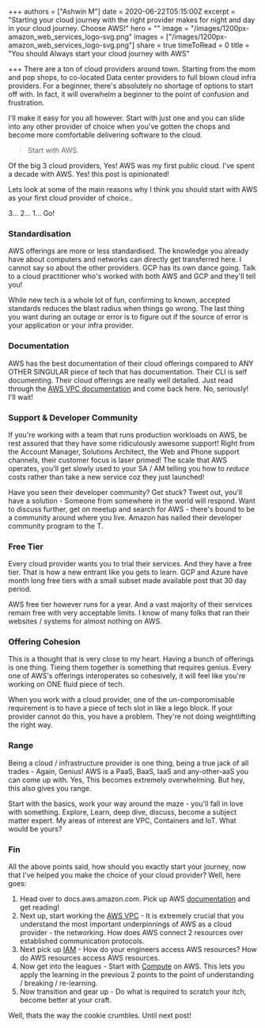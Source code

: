 +++
authors = ["Ashwin M"]
date = 2020-06-22T05:15:00Z
excerpt = "Starting your cloud journey with the right provider makes for night and day in your cloud journey. Choose AWS!"
hero = ""
image = "/images/1200px-amazon_web_services_logo-svg.png"
images = ["/images/1200px-amazon_web_services_logo-svg.png"]
share = true
timeToRead = 0
title = "You should Always start your cloud journey with AWS"

+++
There are a ton of cloud providers around town. Starting from the mom and pop shops, to co-located Data center providers to full blown cloud infra providers. For a beginner, there's absolutely no shortage of options to start off with. In fact, it will overwhelm a beginner to the point of confusion and frustration.

<!--more-->

I'll make it easy for you all however. Start with just one and you can slide into any other provider of choice when you've gotten the chops and become more comfortable delivering software to the cloud.

> Start with AWS.

Of the big 3 cloud providers, Yes! AWS was my first public cloud. I've spent a decade with AWS. Yes! this post is opinionated!

Lets look at some of the main reasons why I think you should start with AWS as your first cloud provider of choice..

3\... 2... 1... Go!

### Standardisation

AWS offerings are more or less standardised. The knowledge you already have about computers and networks can directly get transferred here. I cannot say so about the other providers. GCP has its own dance going. Talk to a cloud practitioner who's worked with both AWS and GCP and they'll tell you!

While new tech is a whole lot of fun, confirming to known, accepted standards reduces the blast radius when things go wrong. The last thing you want during an outage or error is to figure out if the source of error is your application or your infra provider.

### Documentation

AWS has the best documentation of their cloud offerings compared to ANY OTHER SINGULAR piece of tech that has documentation. Their CLI is self documenting. Their cloud offerings are really well detailed. Just read through the [AWS VPC documentation](https://docs.aws.amazon.com/vpc/index.html) and come back here. No, seriously! I'll wait!

### Support & Developer Community

If you're working with a team that runs production workloads on AWS, be rest assured that they have some ridiculously awesome support! Right from the Account Manager, Solutions Architect, the Web and Phone support channels, their customer focus is laser primed! The scale that AWS operates, you'll get slowly used to your SA / AM telling you how to _reduce_ costs rather than take a new service coz they just launched!

Have you seen their developer community? Get stuck? Tweet out, you'll have a solution - Someone from somewhere in the world will respond. Want to discuss further, get on meetup and search for AWS - there's bound to be a community around where you live. Amazon has nailed their developer community program to the T.

### Free Tier

Every cloud provider wants you to trial their services. And they have a free tier. That is how a new entrant like you gets to learn. GCP and Azure have month long free tiers with a small subset made available post that 30 day period.

AWS free tier however runs for a year. And a vast majority of their services remain free with very acceptable limits. I know of many folks that ran their websites / systems for almost nothing on AWS.

### Offering Cohesion

This is a thought that is very close to my heart. Having a bunch of offerings is one thing. Tieing them together is something that requires genius. Every one of AWS's offerings interoperates so cohesively, it will feel like you're working on ONE fluid piece of tech.

When you work with a cloud provider, one of the un-comporomisable requirement is to have a piece of tech slot in like a lego block. If your provider cannot do this, you have a problem. They're not doing weightlifting the right way.

### Range

Being a cloud / infrastructure provider is one thing, being a true jack of all trades - Again, Genius! AWS is a PaaS, BaaS, IaaS and any-other-aaS you can come up with. Yes, This becomes extremely overwhelming. But hey, this also gives you range.

Start with the basics, work your way around the maze - you'll fall in love with something. Explore, Learn, deep dive, discuss, become a subject matter expert. My areas of interest are VPC, Containers and IoT. What would be yours?

### Fin

All the above points said, how should you exactly start your journey, now that I've helped you make the choice of your cloud provider? Well, here goes:

1. Head over to docs.aws.amazon.com. Pick up AWS [documentation](https://aws.amazon.com/getting-started/?ref=docs_gateway) and get reading!
2. Next up, start working the [AWS VPC](https://docs.aws.amazon.com/vpc/index.html) - It is extremely crucial that you understand the most important underpinnings of AWS as a cloud provider - the networking. How does AWS connect 2 resources over established communication protocols.
3. Next pick up [IAM](https://docs.aws.amazon.com/iam/index.html?nc2=h_ql_doc_iam) - How do your engineers access AWS resources? How do AWS resources access AWS resources.
4. Now get into the leagues - Start with [Compute](https://aws.amazon.com/getting-started/hands-on/launch-a-virtual-machine/) on AWS. This lets you apply the learning in the previous 2 points to the point of understanding / breaking / re-learning.
5. Now transition and gear up - Do what is required to scratch your itch, become better at your craft.

Well, thats the way the cookie crumbles. Until next post!